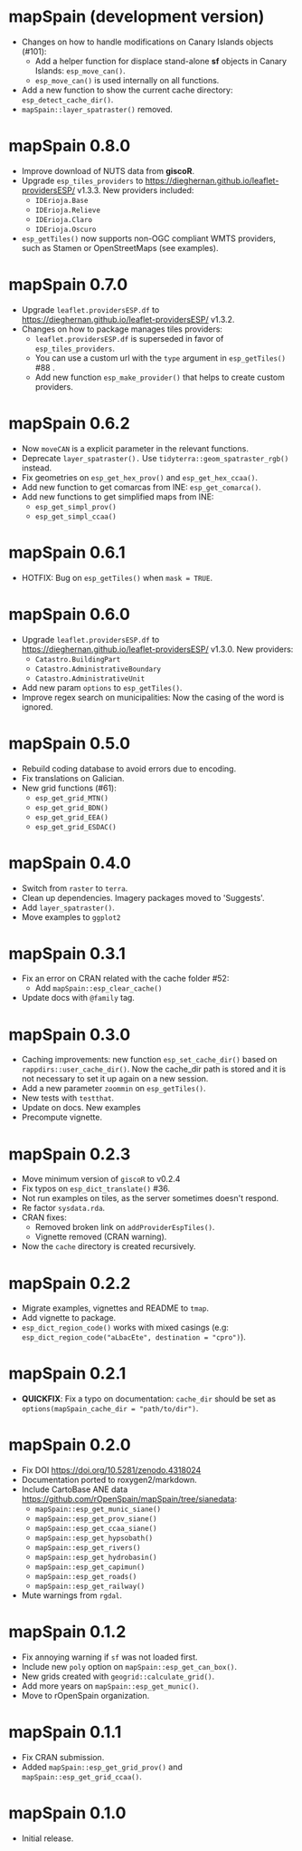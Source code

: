 # mapSpain (development version)

-   Changes on how to handle modifications on Canary Islands objects (#101):
    -   Add a helper function for displace stand-alone **sf** objects in Canary
        Islands: `esp_move_can()`.
    -   `esp_move_can()` is used internally on all functions.
-   Add a new function to show the current cache directory:
    `esp_detect_cache_dir()`.
-   `mapSpain::layer_spatraster()` removed.

# mapSpain 0.8.0

-   Improve download of NUTS data from **giscoR**.
-   Upgrade `esp_tiles_providers` to
    <https://dieghernan.github.io/leaflet-providersESP/> v1.3.3. New providers
    included:
    -   `IDErioja.Base`
    -   `IDErioja.Relieve`
    -   `IDErioja.Claro`
    -   `IDErioja.Oscuro`
-   `esp_getTiles()` now supports non-OGC compliant WMTS providers, such as
    Stamen or OpenStreetMaps (see examples).

# mapSpain 0.7.0

-   Upgrade `leaflet.providersESP.df` to
    <https://dieghernan.github.io/leaflet-providersESP/> v1.3.2.
-   Changes on how to package manages tiles providers:
    -   `leaflet.providersESP.df` is superseded in favor of
        `esp_tiles_providers`.
    -   You can use a custom url with the `type` argument in `esp_getTiles()`
        #88 .
    -   Add new function `esp_make_provider()` that helps to create custom
        providers.

# mapSpain 0.6.2

-   Now `moveCAN` is a explicit parameter in the relevant functions.
-   Deprecate `layer_spatraster().` Use `tidyterra::geom_spatraster_rgb()`
    instead.
-   Fix geometries on `esp_get_hex_prov()` and `esp_get_hex_ccaa()`.
-   Add new function to get comarcas from INE: `esp_get_comarca()`.
-   Add new functions to get simplified maps from INE:
    -   `esp_get_simpl_prov()`
    -   `esp_get_simpl_ccaa()`

# mapSpain 0.6.1

-   HOTFIX: Bug on `esp_getTiles()` when `mask = TRUE`.

# mapSpain 0.6.0

-   Upgrade `leaflet.providersESP.df` to
    <https://dieghernan.github.io/leaflet-providersESP/> v1.3.0. New providers:
    -   `Catastro.BuildingPart`
    -   `Catastro.AdministrativeBoundary`
    -   `Catastro.AdministrativeUnit`
-   Add new param `options` to `esp_getTiles()`.
-   Improve regex search on municipalities: Now the casing of the word is
    ignored.

# mapSpain 0.5.0

-   Rebuild coding database to avoid errors due to encoding.
-   Fix translations on Galician.
-   New grid functions (#61):
    -   `esp_get_grid_MTN()`
    -   `esp_get_grid_BDN()`
    -   `esp_get_grid_EEA()`
    -   `esp_get_grid_ESDAC()`

# mapSpain 0.4.0

-   Switch from `raster` to `terra`.
-   Clean up dependencies. Imagery packages moved to 'Suggests'.
-   Add `layer_spatraster()`.
-   Move examples to `ggplot2`

# mapSpain 0.3.1

-   Fix an error on CRAN related with the cache folder #52:
    -   Add `mapSpain::esp_clear_cache()`
-   Update docs with `@family` tag.

# mapSpain 0.3.0

-   Caching improvements: new function `esp_set_cache_dir()` based on
    `rappdirs::user_cache_dir()`. Now the cache_dir path is stored and it is not
    necessary to set it up again on a new session.
-   Add a new parameter `zoommin` on `esp_getTiles()`.
-   New tests with `testthat`.
-   Update on docs. New examples
-   Precompute vignette.

# mapSpain 0.2.3

-   Move minimum version of `giscoR` to v0.2.4
-   Fix typos on `esp_dict_translate()` #36.
-   Not run examples on tiles, as the server sometimes doesn't respond.
-   Re factor `sysdata.rda`.
-   CRAN fixes:
    -   Removed broken link on `addProviderEspTiles()`.
    -   Vignette removed (CRAN warning).
-   Now the `cache` directory is created recursively.

# mapSpain 0.2.2

-   Migrate examples, vignettes and README to `tmap`.
-   Add vignette to package.
-   `esp_dict_region_code()` works with mixed casings (e.g:
    `esp_dict_region_code("aLbacEte", destination = "cpro")`).

# mapSpain 0.2.1

-   **QUICKFIX**: Fix a typo on documentation: `cache_dir` should be set as
    `options(mapSpain_cache_dir = "path/to/dir")`.

# mapSpain 0.2.0

-   Fix DOI <https://doi.org/10.5281/zenodo.4318024>
-   Documentation ported to roxygen2/markdown.
-   Include CartoBase ANE data
    <https://github.com/rOpenSpain/mapSpain/tree/sianedata>:
    -   `mapSpain::esp_get_munic_siane()`
    -   `mapSpain::esp_get_prov_siane()`
    -   `mapSpain::esp_get_ccaa_siane()`
    -   `mapSpain::esp_get_hypsobath()`
    -   `mapSpain::esp_get_rivers()`
    -   `mapSpain::esp_get_hydrobasin()`
    -   `mapSpain::esp_get_capimun()`
    -   `mapSpain::esp_get_roads()`
    -   `mapSpain::esp_get_railway()`
-   Mute warnings from `rgdal`.

# mapSpain 0.1.2

-   Fix annoying warning if `sf` was not loaded first.
-   Include new `poly` option on `mapSpain::esp_get_can_box()`.
-   New grids created with `geogrid::calculate_grid()`.
-   Add more years on `mapSpain::esp_get_munic()`.
-   Move to rOpenSpain organization.

# mapSpain 0.1.1

-   Fix CRAN submission.
-   Added `mapSpain::esp_get_grid_prov()` and `mapSpain::esp_get_grid_ccaa()`.

# mapSpain 0.1.0

-   Initial release.
